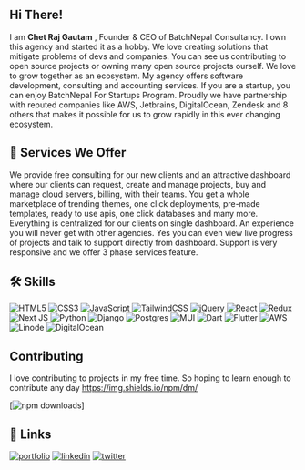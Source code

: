 
## Hi There!

I am **Chet Raj Gautam** , Founder & CEO of BatchNepal Consultancy. I own this agency and started it as a hobby. We love creating solutions that mitigate problems of devs and companies. You can see us contributing to open source projects or owning many open source projects ourself. We love to grow together as an ecosystem. My agency offers software development, consulting and accounting services. If you are a startup, you can enjoy BatchNepal For Startups Program. Proudly we have partnership with reputed companies like AWS, Jetbrains, DigitalOcean, Zendesk and 8 others that makes it possible for us to grow rapidly in this ever changing ecosystem.    


## 🚀 Services We Offer 
We provide free consulting for our new clients and an attractive dashboard where our clients can request, create and manage projects, buy and manage cloud servers, billing, with their teams. You get a whole marketplace of trending themes, one click deployments, pre-made templates, ready to use apis, one click databases and many more. Everything is centralized for our clients on single dashboard. An experience you will never get with other agencies. Yes you can even view live progress of projects and talk to support directly from dashboard. Support is very responsive and we offer 3 phase services feature. 


## 🛠 Skills 

![HTML5](https://img.shields.io/badge/html5-%23E34F26.svg?style=for-the-badge&logo=html5&logoColor=white)
![CSS3](https://img.shields.io/badge/css3-%231572B6.svg?style=for-the-badge&logo=css3&logoColor=white)
![JavaScript](https://img.shields.io/badge/javascript-%23323330.svg?style=for-the-badge&logo=javascript&logoColor=%23F7DF1E)
![TailwindCSS](https://img.shields.io/badge/tailwindcss-%2338B2AC.svg?style=for-the-badge&logo=tailwind-css&logoColor=white)
![jQuery](https://img.shields.io/badge/jquery-%230769AD.svg?style=for-the-badge&logo=jquery&logoColor=white)
![React](https://img.shields.io/badge/react-%2320232a.svg?style=for-the-badge&logo=react&logoColor=%2361DAFB)
![Redux](https://img.shields.io/badge/redux-%23593d88.svg?style=for-the-badge&logo=redux&logoColor=white)
![Next JS](https://img.shields.io/badge/Next-black?style=for-the-badge&logo=next.js&logoColor=white)
![Python](https://img.shields.io/badge/python-3670A0?style=for-the-badge&logo=python&logoColor=ffdd54)
![Django](https://img.shields.io/badge/django-%23092E20.svg?style=for-the-badge&logo=django&logoColor=white)
![Postgres](https://img.shields.io/badge/postgres-%23316192.svg?style=for-the-badge&logo=postgresql&logoColor=white)
![MUI](https://img.shields.io/badge/MUI-%230081CB.svg?style=for-the-badge&logo=mui&logoColor=white)
![Dart](https://img.shields.io/badge/dart-%230175C2.svg?style=for-the-badge&logo=dart&logoColor=white)
![Flutter](https://img.shields.io/badge/Flutter-%2302569B.svg?style=for-the-badge&logo=Flutter&logoColor=white)
![AWS](https://img.shields.io/badge/AWS-%23FF9900.svg?style=for-the-badge&logo=amazon-aws&logoColor=white)
![Linode](https://img.shields.io/badge/linode-00A95C?style=for-the-badge&logo=linode&logoColor=white)
![DigitalOcean](https://img.shields.io/badge/DigitalOcean-%230167ff.svg?style=for-the-badge&logo=digitalOcean&logoColor=white)

## Contributing

I love contributing to projects in my free time. So hoping to learn enough to contribute any day
https://img.shields.io/npm/dm/

[![npm downloads](https://img.shields.io/npm/dm/easy-magnify.svg)]

## 🔗 Links
[![portfolio](https://img.shields.io/badge/my_portfolio-000?style=for-the-badge&logo=ko-fi&logoColor=white)](https://batchnepal.com)
[![linkedin](https://img.shields.io/badge/linkedin-0A66C2?style=for-the-badge&logo=linkedin&logoColor=white)](https://www.linkedin.com/company/batchnepal)
[![twitter](https://img.shields.io/badge/twitter-1DA1F2?style=for-the-badge&logo=twitter&logoColor=white)](https://x.com/batchnepal)
